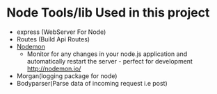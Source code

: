 # Node Tools/lib Used in this project

- express (WebServer For Node)
- Routes (Build Api Routes)
- [Nodemon](https://github.com/remy/nodemon)
  - Monitor for any changes in your node.js application and automatically restart the server - perfect for development http://nodemon.io/
- Morgan(logging package for node)
- Bodyparser(Parse data of incoming request i.e post)
